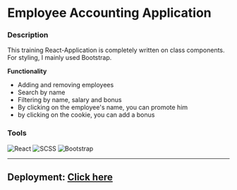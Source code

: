 # Employee Accounting Application

### **Description**

This training React-Application is completely written on class components. For styling, I mainly used Bootstrap.

**Functionality**

- Adding and removing employees
- Search by name
- Filtering by name, salary and bonus
- By clicking on the employee's name, you can promote him
- by clicking on the cookie, you can add a bonus

### **Tools**

![React](https://img.shields.io/badge/-React-090909?style=for-the-badge&logo=React&logoColor=61DBFB)
![SCSS](https://img.shields.io/badge/-SCSS-090909?style=for-the-badge&logo=SASS&logoColor=CD6799)
![Bootstrap](https://img.shields.io/badge/-Bootstrap-090909?style=for-the-badge&logo=Bootstrap&logoColor=563d7c)

---

## **Deployment:** [Click here](https://firstsimpleapp.vercel.app/)
